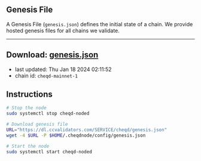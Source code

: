 ## Genesis File
A Genesis File (`genesis.json`) defines the initial state of a chain. We provide hosted genesis files for all chains we validate.

---
**Download: [genesis.json](https://dl.ccvalidators.com/SERVICE/cheqd/genesis.json)**
---

- last updated: Thu Jan 18 2024 02:11:52
- chain id: `cheqd-mainnet-1`

## Instructions
```sh
# Stop the node
sudo systemctl stop cheqd-noded

# Download genesis file
URL="https://dl.ccvalidators.com/SERVICE/cheqd/genesis.json"
wget -4 $URL -P $HOME/.cheqdnode/config/genesis.json

# Start the node
sudo systemctl start cheqd-noded
```

